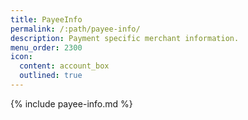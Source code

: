 ```yaml
---
title: PayeeInfo
permalink: /:path/payee-info/
description: Payment specific merchant information.
menu_order: 2300
icon:
  content: account_box
  outlined: true
---
```


{% include payee-info.md %}
